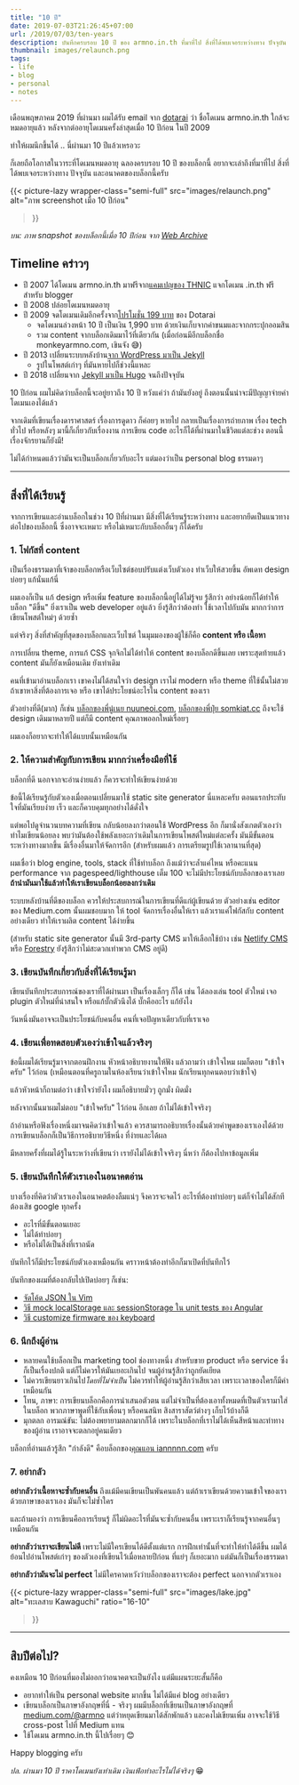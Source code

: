 ```yaml
---
title: "10 ปี"
date: 2019-07-03T21:26:45+07:00
url: /2019/07/03/ten-years
description: บันทึกครบรอบ 10 ปี ของ armno.in.th ที่มาที่ไป สิ่งที่ได้พบเจอระหว่างทาง ปัจจุบัน และอนาคต
thumbnail: images/relaunch.png
tags:
- life
- blog
- personal
- notes
---
```


เดือนพฤษภาคม 2019 ที่ผ่านมา ผมได้รับ email จาก [dotarai](https://www.dotarai.co.th) ว่า ชื่อโดเมน armno.in.th
ใกล้จะหมดอายุแล้ว หลังจากต่ออายุโดเมนครั้งล่าสุดเมื่อ 10 ปีก่อน ในปี 2009

ทำให้ผมนึกขึ้นได้ .. นี่ผ่านมา 10 ปีแล้วเหรอวะ

ก็เลยถือโอกาสในวาระที่โดเมนหมดอายุ ฉลองครบรอบ 10 ปี ของบล็อกนี้
อยากจะเล่าถึงที่มาที่ไป สิ่งที่ได้พบเจอระหว่างทาง ปัจจุบัน และอนาคตของบล็อกนี้ครับ

{{< picture-lazy
  wrapper-class="semi-full"
  src="images/relaunch.png"
  alt="ภาพ screenshot เมื่อ 10 ปีก่อน"
>}}

_บน: ภาพ snapshot ของบล็อกนี้เมื่อ 10 ปีก่อน จาก [Web Archive](https://web.archive.org/web/20090630010030/http://www.armno.in.th/)_

## Timeline คร่าวๆ

- ปี 2007 ได้โดเมน armno.in.th มาฟรีจาก[แคมเปญของ THNIC](https://www.blognone.com/node/6472)
แจกโดเมน .in.th ฟรีสำหรับ blogger
- ปี 2008 ปล่อยโดเมนหมดอายุ
- ปี 2009 จดโดเมนเดิมอีกครั้งจาก[โปรโมชั่น 199 บาท](https://ksmecare.wordpress.com/2009/08/28/domain/) ของ Dotarai
  - จดโดเมนล่วงหน้า 10 ปี เป็นเงิน 1,990 บาท ด้วยเงินเก็บจากค่าขนมและจากกระปุกออมสิน
  - รวม content จากบล็อกเดิมมาไว้ที่เดียวกัน (เมื่อก่อนมีอีกบล็อกชื่อ monkeyarmno.com, เขินจัง 😅)
- ปี 2013 เปลี่ยนระบบหลังบ้าน[จาก WordPress มาเป็น Jekyll](https://armno.in.th/2013/03/09/from-wordpress-to-jekyll/)
  - รูปในโพสต์เก่าๆ ที่มันหายไปก็ช่วงนี้แหละ
- ปี 2018 เปลี่ยนจาก [Jekyll มาเป็น Hugo](https://armno.in.th/2018/03/24/jekyll-to-hugo/) จนถึงปัจจุบัน


10 ปีก่อน ผมไม่คิดว่าบล็อกนี้จะอยู่ยาวถึง 10 ปี
หวังแค่ว่า ถ้ามันยังอยู่ ถึงตอนนั้นน่าจะมีปัญญาจ่ายค่าโดเมนเองได้แล้ว

จากเดิมที่เขียนเรื่องดาราศาสตร์ เรื่องการดูดาว ก็ค่อยๆ หายไป
กลายเป็นเรื่องการถ่ายภาพ เรื่อง tech ทั่วไป หรือหลังๆ มานี้ก็เกี่ยวกับเรื่องงาน การเขียน code
อะไรก็ได้ที่ผ่านมาในชีวิตแต่ละช่วง ตอนนี้เรื่องจักรยานก็ยังมี!

ไม่ได้กำหนดแล้วว่ามันจะเป็นบล็อกเกี่ยวกับอะไร แต่มองว่าเป็น personal blog ธรรมดาๆ

-----

## สิ่งที่ได้เรียนรู้

จากการเขียนและอ่านบล็อกในช่วง 10 ปีที่ผ่านมา
มีสิ่งที่ได้เรียนรู้ระหว่างทาง และอยากยึดเป็นแนวทางต่อไปของบล็อกนี้
ซึ่งอาจจะเหมาะ หรือไม่เหมาะกับบล็อกอื่นๆ ก็ได้ครับ

### 1. โฟกัสที่ content

เป็นเรื่องธรรมดาที่เจ้าของบล็อกหรือเว็บไซต์ชอบปรับแต่งเว็บตัวเอง
ทำเว็บให้สวยขึ้น อัพเดท design บ่อยๆ แก้นั่นแก้นี่

ผมเองก็เป็น แก้ design หรือเพิ่ม feature ของบล็อกนี้อยู่ได้ไม่รู้จบ
รู้สึกว่า อย่างน้อยก็ได้ทำให้บล็อก "ดีขึ้น" ยิ่งเราเป็น web developer อยู่แล้ว ยิ่งรู้สึกว่าต้องทำ
ใช้เวลาไปกับมัน มากกว่าการเขียนโพสต์ใหม่ๆ ด้วยซ้ำ

แต่จริงๆ สิ่งที่สำคัญที่สุดของบล็อกและเว็บไซต์ ในมุมมองของผู้ใช้ก็คือ **content หรือ เนื้อหา**

การเปลี่ยน theme, การแก้ CSS จุกจิกไม่ได้ทำให้ content ของบล็อกดีขึ้นเลย
เพราะสุดท้ายแล้ว content มันก็ยังเหมือนเดิม ยังเท่าเดิม

คนที่เข้ามาอ่านบล็อกเรา
เขาคงไม่ได้สนใจว่า design เราไม่ modern หรือ theme ที่ใช้นั้นไม่สวย
ถ้าเขาหาสิ่งที่ต้องการเจอ หรือ เขาได้ประโยชน์อะไรใน content ของเรา

ตัวอย่างที่ดี(มาก) ก็เช่น [บล็อกของพี่นู๋เนย nuuneoi.com](https://nuuneoi.com/),
[บล็อกของพี่ปุ๋ย somkiat.cc](http://www.somkiat.cc)
ถึงจะใช้ design เดิมมาหลายปี แต่ก็มี content คุณภาพออกใหม่เรื่อยๆ

ผมเองก็อยากจะทำให้ได้แบบนั้นเหมือนกัน

### 2. ให้ความสำคัญกับการเขียน มากกว่าเครื่องมือที่ใช้

บล็อกที่ดี นอกจากจะอ่านง่ายแล้ว ก็ควรจะทำให้เขียนง่ายด้วย

ข้อนี้ได้เรียนรู้กับตัวเองเมื่อตอนเปลี่ยนมาใช้ static site generator นี่แหละครับ
ตอนแรกประทับใจที่มันเรียบง่าย เร็ว และก็ควบคุมทุกอย่างได้ดั่งใจ

แต่พอไปดูจำนวนบทความที่เขียน กลับน้อยลงกว่าตอนใช้ WordPress อีก
ก็มานั่งสังเกตตัวเองว่าทำไมเขียนน้อยลง
พบว่ามันต้องใช้พลังเยอะกว่าเดิมในการเขียนโพสต์ใหม่แต่ละครั้ง
มันมีขั้นตอนระหว่างทางมากขึ้น มีเรื่องอื่นมาให้จัดการอีก
(สำหรับผมแล้ว การเตรียมรูปใช้เวลานานที่สุด)

ผมเชื่อว่า blog engine, tools, stack ที่ใช้ทำบล็อก ถึงแม้ว่าจะล้ำแค่ไหน
หรือคะแนน performance จาก pagespeed/lighthouse เต็ม 100
จะไม่มีประโยชน์กับบล็อกของเราเลย
**ถ้านำมันมาใช้แล้วทำให้เราเขียนบล็อกน้อยลงกว่าเดิม**

ระบบหลังบ้านที่ดีของบล็อก ควรให้ประสบการณ์ในการเขียนที่ดีแก่ผู้เขียนด้วย
ตัวอย่างเช่น editor ของ Medium.com นั้นผมชอบมาก ให้ tool จัดการเรื่องอื่นให้เรา
แล้วเราแค่โฟกัสกับ content อย่างเดียว ทำให้เราผลิต content ได้ง่ายขึ้น

(สำหรับ static site generator นั้นมี 3rd-party CMS มาให้เลือกใช้บ้าง เช่น [Netlify CMS](https://www.netlifycms.org/)
หรือ [Forestry](https://forestry.io) ยังรู้สึกว่าไม่สะดวกเท่าพวก CMS อยู่ดี)

### 3. เขียนบันทึกเกี่ยวกับสิ่งที่ได้เรียนรู้มา

เขียนบันทึกประสบการณ์ของเราที่ได้ผ่านมา
เป็นเรื่องเล็กๆ ก็ได้ เช่น
ได้ลองเล่น tool ตัวใหม่ เจอ plugin ตัวใหม่ที่น่าสนใจ
หรือแก้บั๊กตัวนึงได้ บั๊กคืออะไร แก้ยังไง

วันหนึ่งมันอาจจะเป็นประโยชน์กับคนอื่น คนที่เจอปัญหาเดียวกับที่เราเจอ

### 4. เขียนเพื่อทดสอบตัวเองว่าเข้าใจแล้วจริงๆ

ข้อนี้ผมได้เรียนรู้มาจากตอนฝึกงาน หัวหน้าอธิบายงานให้ฟัง แล้วถามว่า เข้าใจไหม
ผมก็ตอบ "เข้าใจครับ" ไว้ก่อน (เหมือนตอนที่ครูถามในห้องเรียนว่าเข้าใจไหม นักเรียนทุกคนตอบว่าเข้าใจ)

แล้วหัวหน้าก็ถามต่อว่า เข้าใจว่ายังไง ผมก็อธิบายมั่วๆ ถูกมั่ง ผิดมั่ง

หลังจากนั้นมาผมไม่ตอบ "เข้าใจครับ" ไว้ก่อน อีกเลย ถ้าไม่ได้เข้าใจจริงๆ

ถ้าอ่านหรือฟังเรื่องหนึ่งมาจนคิดว่าเข้าใจแล้ว
ควรสามารถอธิบายเรื่องนั้นด้วยคำพูดของเราเองได้ด้วย
การเขียนบล็อกก็เป็นวิธีการอธิบายวิธีหนึ่ง ที่ง่ายและได้ผล

มีหลายครั้งที่ผมได้รู้ในระหว่างที่เขียนว่า เรายังไม่ได้เข้าใจจริงๆ นี่หว่า ก็ต้องไปหาข้อมูลเพิ่ม

### 5. เขียนบันทึกให้ตัวเราเองในอนาคตอ่าน

บางเรื่องที่คิดว่าตัวเราเองในอนาคตต้องลืมแน่ๆ จึงควรจะจดไว้
อะไรที่ต้องทำบ่อยๆ แต่ก็จำไม่ได้สักที ต้องเสิช google ทุกครั้ง

- อะไรที่มีขั้นตอนเยอะ
- ไม่ได้ทำบ่อยๆ
- หรือไม่ได้เป็นสิ่งที่เราถนัด

บันทึกไว้ก็มีประโยชน์กับตัวเองเหมือนกัน คราวหน้าต้องทำอีกก็มาเปิดที่บันทึกไว้

บันทึกของผมที่ต้องกลับไปเปิดบ่อยๆ ก็เช่น:

- [จัดโค้ด JSON ใน Vim](https://armno.in.th/2016/01/25/format-json-in-vim/)
- [วิธี mock localStorage และ sessionStorage ใน unit tests ของ Angular](https://medium.com/@armno/til-mocking-localstorage-and-sessionstorage-in-angular-unit-tests-a765abdc9d87)
- [วิธี customize firmware ของ keyboard](https://medium.com/@armno/customizing-dz60-keyboard-firmware-e6ad7222288f)

### 6. นึกถึงผู้อ่าน

- หลายคนใช้บล็อกเป็น marketing tool ช่องทางหนึ่ง สำหรับขาย product หรือ service ซึ่งก็เป็นเรื่องปกติ
แต่ก็ไม่ควรให้มันเยอะเกินไป จนผู้อ่านรู้สึกว่าถูกยัดเยียด
- ไม่ควรเขียนยาวเกินไป*โดยที่ไม่จำเป็น* ไม่ควรทำให้ผู้อ่านรู้สึกว่าเสียเวลา เพราะเวลาของใครก็มีค่าเหมือนกัน
- โทน, ภาษา: การเขียนบล็อกคือการนำเสนอตัวตน แต่ไม่จำเป็นที่ต้องเอาทั้งหมดที่เป็นตัวเรามาใส่ในบล็อก พวกภาษาพูดที่ใช้กับเพื่อนๆ หรือคนสนิท สิงสาราสัตว์ต่างๆ เก็บไว้บ้างก็ดี
- มุกตลก อารมณ์ขัน: ไม่ต้องพยายามตลกมากก็ได้ เพราะในบล็อกที่เราไม่ได้เห็นสีหน้าและท่าทางของผู้อ่าน เราอาจจะตลกอยู่คนเดียว

บล็อกที่อ่านแล้วรู้สึก "กำลังดี" คือบล็อกของ[คุณแอน iannnnn.com](https://iannnnn.com/) ครับ

### 7. อย่ากลัว

**อย่ากลัวว่าเนื้อหาจะซ้ำกับคนอื่น** ถึงแม้มีคนเขียนเป็นพันคนแล้ว
แต่ถ้าเราเขียนด้วยความเข้าใจของเรา ด้วยภาษาของเราเอง มันก็จะไม่ซ้ำใคร

และถ้ามองว่า การเขียนคือการเรียนรู้ ก็ไม่ผิดอะไรที่มันจะซ้ำกับคนอื่น เพราะเราก็เรียนรู้จากคนอื่นๆ เหมือนกัน

**อย่ากลัวว่าเราจะเขียนไม่ดี** เพราะไม่มีใครเขียนได้ดีตั้งแต่แรก การฝึกเท่านั้นที่จะทำให้ทำได้ดีขึ้น
ผมได้ย้อนไปอ่านโพสต์เก่าๆ ของตัวเองที่เขียนไว้เมื่อหลายปีก่อน ที่แย่ๆ ก็เยอะมาก แต่มันก็เป็นเรื่องธรรมดา

**อย่ากลัวว่ามันจะไม่ perfect** ไม่มีใครคาดหวังว่าบล็อกของเราจะต้อง perfect นอกจากตัวเราเอง

{{< picture-lazy
  wrapper-class="semi-full"
  src="images/lake.jpg"
  alt="ทะเลสาบ Kawaguchi"
  ratio="16-10"
>}}

-----

## สิบปีต่อไป?

คงเหมือน 10 ปีก่อนที่มองไม่ออกว่าอนาคตจะเป็นยังไง แต่มีแผนระยะสั้นก็คือ

- อยากทำให้เป็น personal website มากขึ้น ไม่ได้มีแค่ blog อย่างเดียว
- เขียนบล็อกเป็นภาษาอังกฤษที่นี่ - จริงๆ ผมมีบล็อกที่เขียนเป็นภาษาอังกฤษที่ [medium.com/@armno](https://medium.com/@armno)
แต่ว่าหยุดเขียนมาได้สักพักแล้ว และคงไม่เขียนเพิ่ม อาจจะใช้วิธี cross-post ไปที่ Medium แทน
- ใช้โดเมน armno.in.th นี้ไปเรื่อยๆ 😊

Happy blogging ครับ

_ปล. ผ่านมา 10 ปี ราคาโดเมนยังเท่าเดิม เงินเฟ้อทำอะไรไม่ได้จริงๆ_ 😁
